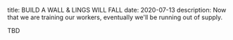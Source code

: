 title: BUILD A WALL & LINGS WILL FALL
date: 2020-07-13
description: Now that we are training our workers, eventually we'll be running out of supply.

TBD

